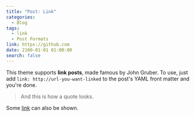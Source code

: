 ```yaml
---
title: "Post: Link"
categories:
  - Blog
tags:
  - link
  - Post Formats
link: https://github.com
date: 2100-01-01 01:00:00
search: false
---
```


This theme supports **link posts**, made famous by John Gruber. To use, just add `link: http://url-you-want-linked` to the post's YAML front matter and you're done.

> And this is how a quote looks.

Some [link](#) can also be shown.
